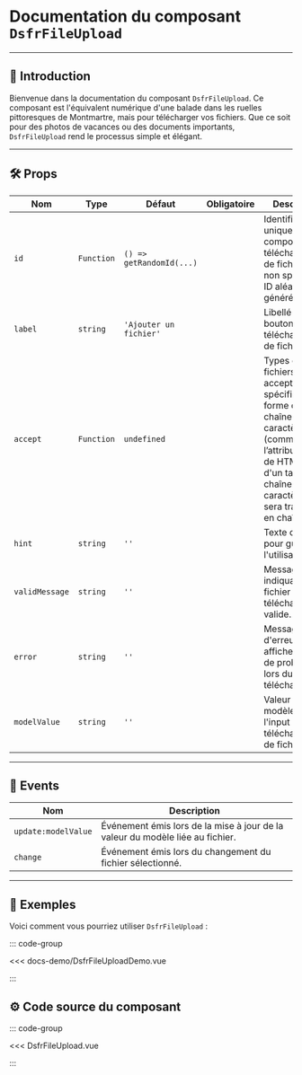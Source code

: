 # Documentation du composant `DsfrFileUpload`

---

## 🌟 Introduction

Bienvenue dans la documentation du composant `DsfrFileUpload`. Ce composant est l'équivalent numérique d'une balade dans les ruelles pittoresques de Montmartre, mais pour télécharger vos fichiers. Que ce soit pour des photos de vacances ou des documents importants, `DsfrFileUpload` rend le processus simple et élégant.

---

## 🛠️ Props

| Nom            | Type        | Défaut                 | Obligatoire   | Description                                                    |
|----------------|-------------|------------------------|---------------|----------------------------------------------------------------|
| `id`           | `Function`  | `() => getRandomId(...)`|               | Identifiant unique pour le composant de téléchargement de fichier. Si non spécifié, un ID aléatoire est généré.    |
| `label`        | `string`    | `'Ajouter un fichier'` |               | Libellé pour le bouton de téléchargement de fichier.          |
| `accept`       | `Function`  | `undefined`             |               | Types de fichiers acceptés, spécifiés sous forme de chaîne de caractères (comme l’attribut `accept` de HTML) ou d'un tableau de chaînes de caractères (qui sera transformé en chaîne).   |
| `hint`         | `string`    | `''`                   |               | Texte d'indice pour guider l'utilisateur.                    |
| `validMessage` | `string`    | `''`                   |               | Message indiquant que le fichier téléchargé est valide.       |
| `error`        | `string`    | `''`                   |               | Message d'erreur à afficher en cas de problème lors du téléchargement. |
| `modelValue`   | `string`    | `''`                   |               | Valeur liée au modèle de l'input de téléchargement de fichier.|

---

## 📡 Events

| Nom                | Description                                                                        |
|--------------------|------------------------------------------------------------------------------------|
| `update:modelValue`| Événement émis lors de la mise à jour de la valeur du modèle liée au fichier.      |
| `change`           | Événement émis lors du changement du fichier sélectionné.                           |

---

## 📝 Exemples

Voici comment vous pourriez utiliser `DsfrFileUpload` :

::: code-group

<Story data-title="Démo" min-h="1600px">
  <DsfrFileUploadDemo />
</Story>

<<< docs-demo/DsfrFileUploadDemo.vue

:::

## ⚙️ Code source du composant

::: code-group

<<< DsfrFileUpload.vue

:::

<script setup lang="ts">
import DsfrFileUploadDemo from './docs-demo/DsfrFileUploadDemo.vue'
</script>
